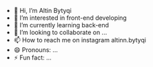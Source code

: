 - 👋 Hi, I’m Altin Bytyqi
- 👀 I’m interested in front-end developing
- 🌱 I’m currently learning back-end
- 💞️ I’m looking to collaborate on ...
- 📫 How to reach me on instagram altinn.bytyqi
- 😄 Pronouns: ...
- ⚡ Fun fact: ...

<!---
altin-bytyqi/altin-bytyqi is a ✨ special ✨ repository because its `README.md` (this file) appears on your GitHub profile.
You can click the Preview link to take a look at your changes.
--->

